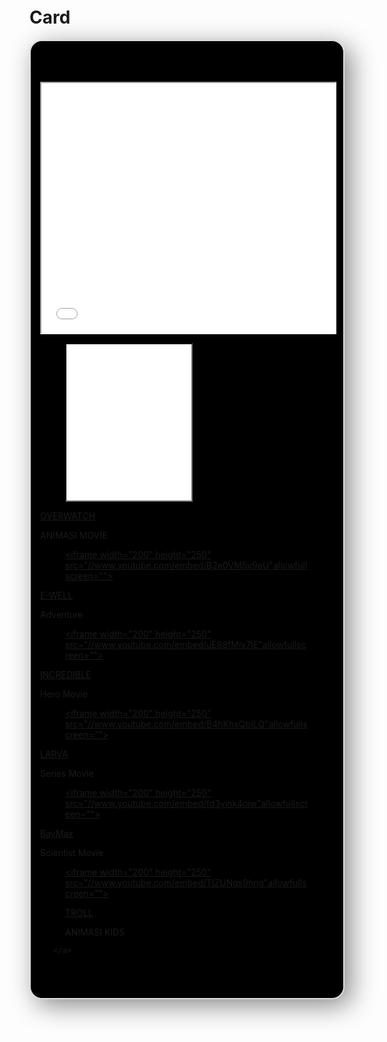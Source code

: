 # Card

<div class="main">
<div class="container-fluid px-2 px-md-4 py-5 mx-auto">
  <div class="row d-flex justify-content-center">
    <div class="col-md-10 col-lg-9 col-xl-8">
      <div class="card card-main border-0 text-left">
        <div class="phone">
          <div class="col-md-8">
            <div class="vid">
              
<iframe width="100%" height="400" src="//www.youtube.com/embed/vqg_mrT7iYE"allowfullscreen=""></iframe>
  </div>

<!--card/footer-->
<link href="//netdna.bootstrapcdn.com/bootstrap/3.0.0/css/bootstrap.min.css" rel="stylesheet" id="bootstrap-css"><script src="//netdna.bootstrapcdn.com/bootstrap/3.0.0/js/bootstrap.min.js"></script><script src="//code.jquery.com/jquery-1.11.1.min.js"></script><!------ Include the above in your HEAD tag ---------->


<html lang='en' class=''>
<head><script src='//production-assets.codepen.io/assets/editor/live/console_runner-079c09a0e3b9ff743e39ee2d5637b9216b3545af0de366d4b9aad9dc87e26bfd.js'></script><script src='//production-assets.codepen.io/assets/editor/live/events_runner-73716630c22bbc8cff4bd0f07b135f00a0bdc5d14629260c3ec49e5606f98fdd.js'></script><script src='//production-assets.codepen.io/assets/editor/live/css_live_reload_init-2c0dc5167d60a5af3ee189d570b1835129687ea2a61bee3513dee3a50c115a77.js'></script><meta charset='UTF-8'><meta name="robots" content="noindex"><link rel="shortcut icon" type="image/x-icon" href="//production-assets.codepen.io/assets/favicon/favicon-8ea04875e70c4b0bb41da869e81236e54394d63638a1ef12fa558a4a835f1164.ico" /><link rel="mask-icon" type="" href="//production-assets.codepen.io/assets/favicon/logo-pin-f2d2b6d2c61838f7e76325261b7195c27224080bc099486ddd6dccb469b8e8e6.svg" color="#111" /><link rel="canonical" href="https://codepen.io/arunvbiradar/pen/bZLbyj?depth=everythingℴ=popularity&page=7&q=product&show_forks=false" />

<link rel='stylesheet prefetch' href='https://maxcdn.bootstrapcdn.com/bootstrap/3.3.6/css/bootstrap.min.css'><link rel='stylesheet prefetch' href='https://cdnjs.cloudflare.com/ajax/libs/font-awesome/4.6.3/css/font-awesome.min.css'><link rel='stylesheet prefetch' href='https://cdnjs.cloudflare.com/ajax/libs/bxslider/4.2.5/jquery.bxslider.min.css'>

 
<div class="container">
<div class="slider"> <!-- slider-->
<div id="product-slider">
<div class="thumbnail product"> <!-- item -->
<figure>

<a href="">
  <iframe width="200" height="250" src="//www.youtube.com/embed/84MxURph2RE"allowfullscreen=""></iframe>

</figure>

<div class="caption">

<a href="" class="product-name">OVERWATCH</a>

<div class="price">ANIMASI MOVIE</div>

</div>

</div> <!-- /.item -->

<div class="thumbnail product"> <!-- item -->

<figure>

<a href=""> <iframe width="200" height="250" src="//www.youtube.com/embed/B2e0VM5v9eU"allowfullscreen=""></iframe>
</figure>

<div class="caption">

<a href="" class="product-name">E-WELL</a>

<div class="price">Adventure</div>

</div>

</div> <!-- /.item -->

<div class="thumbnail product"> <!-- item -->

<figure>

<a href=""><iframe width="200" height="250" src="//www.youtube.com/embed/uE88fMlv7IE"allowfullscreen=""></iframe>
</figure>

<div class="caption">

<a href="" class="product-name">INCREDIBLE</a>

<div class="price">Hero Movie</div>

</div>

</div> <!-- /.item -->

<div class="thumbnail product"> <!-- item -->

<figure>

<a href=""><iframe width="200" height="250" src="//www.youtube.com/embed/B4hKhxQbILQ"allowfullscreen=""></iframe>
</a>

</figure>

<div class="caption">

<a href="" class="product-name">LARVA</a>

<div class="price">Series Movie</div>

</div>

</div> <!-- /.item -->

<div class="thumbnail product"> <!-- item -->

<figure>

<a href=""> <a href=""><iframe width="200" height="250" src="//www.youtube.com/embed/fd3yink4oiw"allowfullscreen=""></iframe>

</figure>

<div class="caption">

<a href="" class="product-name">BayMax</a>

<div class="price">Scientist Movie</div>

</div>

</div> <!-- /.item -->

<div class="thumbnail product"> <!-- item -->

<figure>

<a href=""><a href=""><iframe width="200" height="250" src="//www.youtube.com/embed/TlZUNqs9hng"allowfullscreen=""></iframe>
<div class="caption">

<a href="" class="product-name">TROLL</a>

<div class="price">ANIMASI KIDS</div>

</div>

</figure>

</div>

</div> <!-- /.item -->

</div>

</div> <!-- /.slider-->

</div>

<script src='//production-assets.codepen.io/assets/common/stopExecutionOnTimeout-b2a7b3fe212eaa732349046d8416e00a9dec26eb7fd347590fbced3ab38af52e.js'></script><script src='https://cdnjs.cloudflare.com/ajax/libs/jquery/3.2.1/jquery.min.js'></script><script src='https://maxcdn.bootstrapcdn.com/bootstrap/3.3.6/js/bootstrap.min.js'></script><script src='https://cdnjs.cloudflare.com/ajax/libs/bxslider/4.2.12/jquery.bxslider.min.js'></script>

<script >$('#product-slider').bxSlider({

nextText : "",

prevText : "",

pager : false,

minSlides : 3,

maxSlides : 5,

startSlide : 1,

slideMargin : 10,

slideWidth : 230,

infiniteLoop : false,

hideControlOnEnd : true,

});


</script>

       </a>
</div>

<style>
  
  #videos a {
   display: block;
   width: 25%;
   margin-bottom: 20px;
   box-sizing: border-box;
   padding: 0 10px;
   float: left;
   cursor: pointer;
   text-decoration: none;
   outline: 0;
}

#videos a:hover {
   opacity: 0.7;
}

#videos a img {
   width: 100%;
   height: auto;
}

#overlay {
   background: rgba(0,0,0,0.8);
   position:fixed;
   top: 0;
   right: 0;
   left:0;
   bottom: 0;
   width: 100%;
   height: 100%;
   z-index: 99999;
   display: none;
}

#overlay .modal {
   background: #fff;
   border-radius: 5px;
   width: 90%;
   margin: 100px auto;
   max-width: 800px;
   min-height: 100px;
   position: relative;
   padding: 30px 20px 15px;
}

#overlay .modal #close {
   position: absolute;
   top: 5px;
   right: 5px;
   cursor: pointer;
}

#overlay iframe {
   width: 100%;
}
  
</style>
<script>
  
  $(document).ready(function() {
   $('#videos a').each(function() {
      var data = $(this).attr('data');
      $(this).append('<img src="http://img.youtube.com/vi/'+data+'/maxresdefault.jpg" />');
   });

   $('#videos a').click(function() {
      var data = $(this).attr('data');
      $('#loader').append('<iframe src="https://www.youtube.com/embed/'+data+'" frameborder="0" allowfullscreen></iframe>');
      $('#overlay').fadeIn(250);
   });

   $('#close').click(function() {
      $('#overlay').fadeOut(250,function() {
         $('#loader').html('');
      });
   });
});
   
</script>
<style>
body {
  margin-top: 5px;
}
/*
Free App template for Bootstrap 3
Code snippet by maridlcrmn for Bootsnipp.com
Follow me on Twitter @maridlcrmn
Image credits: unsplash.com
Image placeholders: placemi.com

*/
.mt-100 {
margin-top: 0px;

}

.mb-100 {
margin-bottom: 10px;

}

.icon {
width: 132px;
height: 132px;
text-align: center;
padding: 25px 28px;
border: 2px solid;
border-radius: 50%;

}

.header {

padding-top: 5px;
background-color: #fff;
overflow: hidden;

}

.footer {
color: #887;
background-color: #000;
padding-top: 100px;
padding-bottom: 0px;
}

.content {
position: relative;
display: table;
width: 100%;
min-height: 100vh;

}

.pull-middle {
display: table-cell;
vertical-align: middle;

}

.btn {

padding-left: 100px;
padding-right: 100px;

}

.btn-circle {
border-radius: 20px;

}

.input-group input {

border: 0;
box-shadow: none;
padding-right: 50px;

}

.input-group input:focus,
.input-group input:active {
outline: 0;
box-shadow: none;

}

.input-group-btn:last-child>.btn {
z-index: 2;
margin-left: -18px;
border-radius: 20px;

}

.phone {

position: relative;
margin-top: 5px;
max-width: 2063px;
margin: 0 auto;
padding: 65px 15px 55px;
border: 2px solid #ddd;
border-radius: 20px;
background-color: #000;
box-shadow: 10px 10px 40px #888;
}
</style>

<div id="overlay">
   <div class="modal">
      <div id="close">X</div>
      <div id="loader"></div>
   </div>

</body></html>






